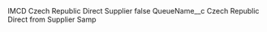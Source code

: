 <?xml version="1.0" encoding="UTF-8"?>
<CustomMetadata xmlns="http://soap.sforce.com/2006/04/metadata" xmlns:xsi="http://www.w3.org/2001/XMLSchema-instance" xmlns:xsd="http://www.w3.org/2001/XMLSchema">
    <label>IMCD Czech Republic Direct Supplier</label>
    <protected>false</protected>
    <values>
        <field>QueueName__c</field>
        <value xsi:type="xsd:string">Czech Republic Direct from Supplier Samp</value>
    </values>
</CustomMetadata>
